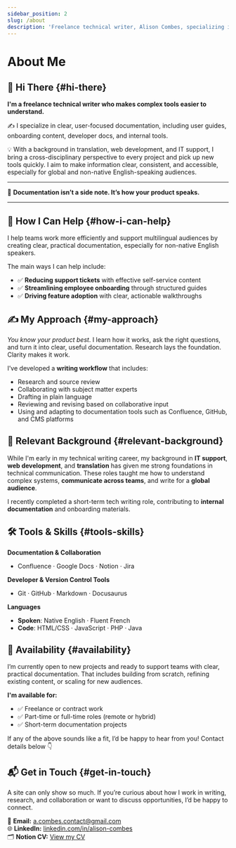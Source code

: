 ```yaml
---
sidebar_position: 2
slug: /about
description: 'Freelance technical writer, Alison Combes, specializing in clear, user-focused documentation: user guides, onboarding content, developer docs, and internal tools.'
---
```


# About Me

## 👋 Hi There {#hi-there}

**I'm a freelance technical writer who makes complex tools easier to understand.**

✍️ I specialize in clear, user-focused documentation, including user guides, onboarding content, developer docs, and internal tools.

💡 With a background in translation, web development, and IT support, I bring a cross-disciplinary perspective to every project and pick up new tools quickly. I aim to make information clear, consistent, and accessible, especially for global and non-native English-speaking audiences.

---

📘 **Documentation isn’t a side note. It’s how your product speaks.**

---

## 🧩 How I Can Help {#how-i-can-help}

I help teams work more efficiently and support multilingual audiences by creating clear, practical documentation, especially for non-native English speakers.

The main ways I can help include:
- ✅ **Reducing support tickets** with effective self-service content  
- ✅ **Streamlining employee onboarding** through structured guides  
- ✅ **Driving feature adoption** with clear, actionable walkthroughs  

## ✍️ My Approach {#my-approach}

*You know your product best*. I learn how it works, ask the right questions, and turn it into clear, useful documentation. Research lays the foundation. Clarity makes it work.

I’ve developed a **writing workflow** that includes:

- Research and source review
- Collaborating with subject matter experts
- Drafting in plain language
- Reviewing and revising based on collaborative input
- Using and adapting to documentation tools such as Confluence, GitHub, and CMS platforms

## 💼 Relevant Background {#relevant-background}
While I'm early in my technical writing career, my background in **IT support**, **web development**, and **translation** has given me strong foundations in technical communication. These roles taught me how to understand complex systems, **communicate across teams**, and write for a **global audience**.

I recently completed a short-term tech writing role, contributing to **internal documentation** and onboarding materials.


## 🛠️ Tools & Skills {#tools-skills}
**Documentation & Collaboration**  
- Confluence · Google Docs · Notion · Jira  

**Developer & Version Control Tools**  
- Git · GitHub · Markdown · Docusaurus  

**Languages**  
- **Spoken**: Native English · Fluent French  
- **Code**: HTML/CSS · JavaScript · PHP · Java


## 📌 Availability {#availability}

I’m currently open to new projects and ready to support teams with clear, practical documentation. That includes building from scratch, refining existing content, or scaling for new audiences.

**I'm available for:**
- ✅ Freelance or contract work
- ✅ Part-time or full-time roles (remote or hybrid)
- ✅ Short-term documentation projects

If any of the above sounds like a fit, I’d be happy to hear from you! Contact details below 👇

## 📬 Get in Touch {#get-in-touch}

A site can only show so much. If you’re curious about how I work in writing, research, and collaboration or want to discuss opportunities, I’d be happy to connect.

📧 **Email:** a.combes.contact@gmail.com  
🌐 **LinkedIn:** [linkedin.com/in/alison-combes](https://www.linkedin.com/in/alison-combes)  
🗂️ **Notion CV:** [View my CV](https://lc.cx/OC6VJh)
